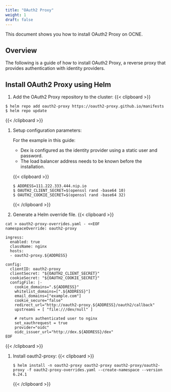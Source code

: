 ```yaml
---
title: "OAuth2 Proxy"
weight: 1
draft: false
---
```

This document shows you how to install OAuth2 Proxy on OCNE.

## Overview

The following is a guide of how to install OAuth2 Proxy, a reverse proxy that provides authentication with identity providers.

## Install OAuth2 Proxy using Helm

1. Add the OAuth2 Proxy repository to the cluster:
{{< clipboard >}}
<div class="highlight">

```
$ helm repo add oauth2-proxy https://oauth2-proxy.github.io/manifests
$ helm repo update
```
</div>
{{< /clipboard >}}

1. Setup configuration parameters:

   For the example in this guide:

    * Dex is configured as the identity provider using a static user and password.
    * The load balancer address needs to be known before the installation.

   {{< clipboard >}}
   <div class="highlight">

   ```
   $ ADDRESS=111.222.333.444.nip.io
   $ OAUTH2_CLIENT_SECRET=$(openssl rand -base64 10)
   $ OAUTH2_COOKIE_SECRET=$(openssl rand -base64 32)
   ```
   </div>
   {{< /clipboard >}}

1. Generate a Helm override file.
   {{< clipboard >}}
<div class="highlight">

```
cat > oauth2-proxy-overrides.yaml - <<EOF
namespaceOverride: oauth2-proxy

ingress:
  enabled: true
  className: nginx
  hosts:
  - oauth2-proxy.${ADDRESS}

config:
  clientID: oauth2-proxy
  clientSecret: "${OAUTH2_CLIENT_SECRET}"
  cookieSecret: "${OAUTH2_COOKIE_SECRET}"
  configFile: |-
    cookie_domains=".${ADDRESS}"
    whitelist_domains=[".${ADDRESS}"]
    email_domains=["example.com"]
    cookie_secure="false"
    redirect_url="http://oauth2-proxy.${ADDRESS}/oauth2/callback"
    upstreams = [ "file:///dev/null" ]

    # return authenticated user to nginx
    set_xauthrequest = true
    provider="oidc"
    oidc_issuer_url="http://dex.${ADDRESS}/dex"
EOF
```
</div>
{{< /clipboard >}}

1. Install oauth2-proxy:
   {{< clipboard >}}
   <div class="highlight">

   ```
   $ helm install -n oauth2-proxy oauth2-proxy oauth2-proxy/oauth2-proxy -f oauth2-proxy-overrides.yaml --create-namespace --version 6.24.1
   ```
   </div>
   {{< /clipboard >}}



